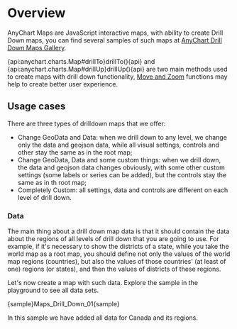 # Overview

AnyChart Maps are JavaScript interactive maps, with ability to create Drill Down maps, you can find several samples of such maps at [AnyChart Drill Down Maps Gallery](http://www.anychart.com/products/anymap/gallery/Maps_with_Drill_Down/).

{api:anychart.charts.Map#drillTo}drillTo(){api} and {api:anychart.charts.Map#drillUp}drillUp(){api} are two main methods used to create maps with drill down functionality, [Move and Zoom](Move_and_Zoom) functions may help to create better user experience. 

## Usage cases

There are three types of drilldown maps that we offer:
 - Change GeoData and Data: when we drill down to any level, we change only the data and geojson data, while all visual settings, controls and other stay the same as in the root map;
 - Change GeoData, Data and some custom things: when we drill down, the data and geojson data changes obviously, with some other custom settings (some labels or series can be added), but the controls stay the same as in th root map;
 - Completely Custom: all settings, data and controls are different on each level of drill down.

 ### Data

The main thing about a drill down map data is that it should contain the data about the regions of all levels of drill down that you are going to use. For example, if it's necessary to show the districts of a state, while you take the world map as a root map, you should define not only the values of the world map regions (countries), but also the values of those countries' (at least of one) regions (or states), and then the values of districts of these regions.

Let's now create a map with such data. Explore the sample in the playground to see all data sets.

{sample}Maps\_Drill\_Down\_01{sample}

In this sample we have added all data for Canada and its regions. 